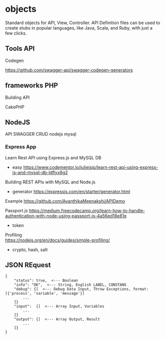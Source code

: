 # objects
Standard objects for API, View, Controller. API Definition files can be used to create stubs in popular languages, like Java, Scala, and Ruby, with just a few clicks.


## Tools API
Codegen

https://github.com/swagger-api/swagger-codegen-generators



## frameworks PHP
Building API

CakePHP


## NodeJS
API SWAGGER CRUD nodejs mysql

### Express App
Learn Rest API using Express.js and MySQL DB
- easy
https://www.codementor.io/julieisip/learn-rest-api-using-express-js-and-mysql-db-ldflyx8g2


Building REST APIs with MySQL and Node.js
- generator
https://expressjs.com/en/starter/generator.html

Example
https://github.com/AvanthikaMeenakshi/APIDemo


Passport.js
https://medium.freecodecamp.org/learn-how-to-handle-authentication-with-node-using-passport-js-4a56ed18e81e
- token

Profiling  
https://nodejs.org/en/docs/guides/simple-profiling/
- crypto, hash, salt




## JSON REquest

    {
        "status": true,  <--- Boolean
        "info": "OK",  <--- String, English LABEL, CONSTANS
        "debug": {[  <--- Debug Data Input, Throw Exceptions, format: [{'process', 'variable', 'message'}]
            ...
        ]}
        "input":  {[  <--- Array Input, Variables
            ...
        ]}
        "output": {[  <--- Array Output, Result
            ...
        ]}
    }
